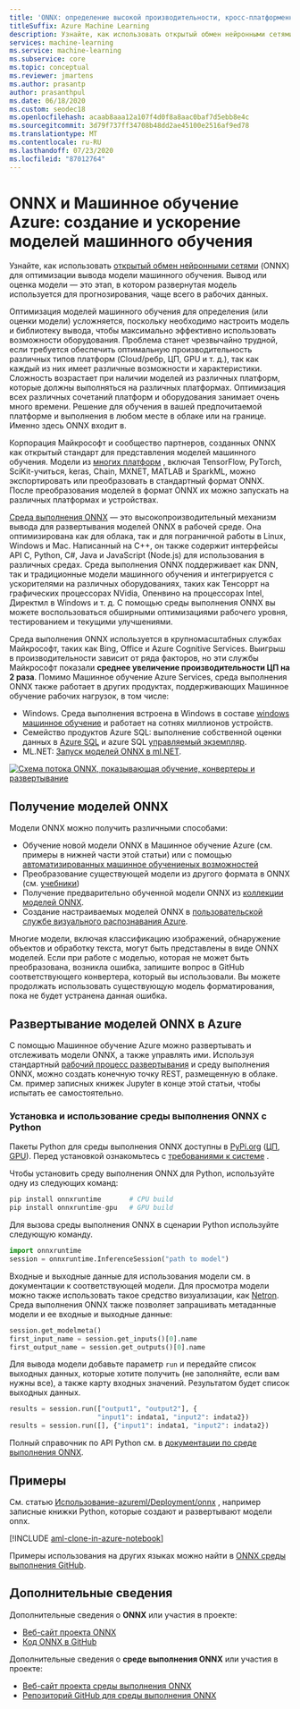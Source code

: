 ```yaml
---
title: 'ONNX: определение высокой производительности, кросс-платформенного вывода'
titleSuffix: Azure Machine Learning
description: Узнайте, как использовать открытый обмен нейронными сетями (ONNX) для оптимизации вывода модели машинного обучения.
services: machine-learning
ms.service: machine-learning
ms.subservice: core
ms.topic: conceptual
ms.reviewer: jmartens
ms.author: prasantp
author: prasanthpul
ms.date: 06/18/2020
ms.custom: seodec18
ms.openlocfilehash: acaab8aaa12a107f4d0f8a8aac0baf7d5ebb8e4c
ms.sourcegitcommit: 3d79f737ff34708b48dd2ae45100e2516af9ed78
ms.translationtype: MT
ms.contentlocale: ru-RU
ms.lasthandoff: 07/23/2020
ms.locfileid: "87012764"
---
```

# <a name="onnx-and-azure-machine-learning-create-and-accelerate-ml-models"></a>ONNX и Машинное обучение Azure: создание и ускорение моделей машинного обучения

Узнайте, как использовать [открытый обмен нейронными сетями](https://onnx.ai) (ONNX) для оптимизации вывода модели машинного обучения. Вывод или оценка модели — это этап, в котором развернутая модель используется для прогнозирования, чаще всего в рабочих данных. 

Оптимизация моделей машинного обучения для определения (или оценки модели) усложняется, поскольку необходимо настроить модель и библиотеку вывода, чтобы максимально эффективно использовать возможности оборудования. Проблема станет чрезвычайно трудной, если требуется обеспечить оптимальную производительность различных типов платформ (Cloud/ребр, ЦП, GPU и т. д.), так как каждый из них имеет различные возможности и характеристики. Сложность возрастает при наличии моделей из различных платформ, которые должны выполняться на различных платформах. Оптимизация всех различных сочетаний платформ и оборудования занимает очень много времени. Решение для обучения в вашей предпочитаемой платформе и выполнения в любом месте в облаке или на границе. Именно здесь ONNX входит в.

Корпорация Майкрософт и сообщество партнеров, созданных ONNX как открытый стандарт для представления моделей машинного обучения. Модели из [многих платформ](https://onnx.ai/supported-tools) , включая TensorFlow, PyTorch, SciKit-учиться, keras, Chain, MXNET, MATLAB и SparkML, можно экспортировать или преобразовать в стандартный формат ONNX. После преобразования моделей в формат ONNX их можно запускать на различных платформах и устройствах.

[Среда выполнения ONNX](https://onnxruntime.ai) — это высокопроизводительный механизм вывода для развертывания моделей ONNX в рабочей среде. Она оптимизирована как для облака, так и для пограничной работы в Linux, Windows и Mac. Написанный на C++, он также содержит интерфейсы API C, Python, C#, Java и JavaScript (Node.js) для использования в различных средах. Среда выполнения ONNX поддерживает как DNN, так и традиционные модели машинного обучения и интегрируется с ускорителями на различных оборудованиях, таких как Тенсоррт на графических процессорах NVidia, Опенвино на процессорах Intel, Директмл в Windows и т. д. С помощью среды выполнения ONNX вы можете воспользоваться обширными оптимизациями рабочего уровня, тестированием и текущими улучшениями.

Среда выполнения ONNX используется в крупномасштабных службах Майкрософт, таких как Bing, Office и Azure Cognitive Services. Выигрыш в производительности зависит от ряда факторов, но эти службы Майкрософт показали __среднее увеличение производительности ЦП на 2 раза__. Помимо Машинное обучение Azure Services, среда выполнения ONNX также работает в других продуктах, поддерживающих Машинное обучение рабочих нагрузок, в том числе:
+ Windows. Среда выполнения встроена в Windows в составе [windows машинное обучение](https://docs.microsoft.com/windows/ai/windows-ml/) и работает на сотнях миллионов устройств. 
+ Семейство продуктов Azure SQL: выполнение собственной оценки данных в [Azure SQL](https://docs.microsoft.com/azure/azure-sql-edge/onnx-overview) и azure SQL [управляемый экземпляр](https://docs.microsoft.com/azure/azure-sql/managed-instance/machine-learning-services-overview).
+ ML.NET: [Запуск моделей ONNX в ml.NET](https://docs.microsoft.com/dotnet/machine-learning/tutorials/object-detection-onnx).


[![Схема потока ONNX, показывающая обучение, конвертеры и развертывание](./media/concept-onnx/onnx.png)](././media/concept-onnx/onnx.png#lightbox)

## <a name="get-onnx-models"></a>Получение моделей ONNX

Модели ONNX можно получить различными способами:
+ Обучение новой модели ONNX в Машинное обучение Azure (см. примеры в нижней части этой статьи) или с помощью [автоматизированных машинное обучениеных возможностей](concept-automated-ml.md#automl--onnx)
+ Преобразование существующей модели из другого формата в ONNX (см. [учебники](https://github.com/onnx/tutorials)) 
+ Получение предварительно обученной модели ONNX из [коллекции моделей ONNX](https://github.com/onnx/models).
+ Создание настраиваемых моделей ONNX в [пользовательской службе визуального распознавания Azure](https://docs.microsoft.com/azure/cognitive-services/Custom-Vision-Service/). 

Многие модели, включая классификацию изображений, обнаружение объектов и обработку текста, могут быть представлены в виде ONNX моделей. Если при работе с моделью, которая не может быть преобразована, возникла ошибка, запишите вопрос в GitHub соответствующего конвертера, который вы использовали. Вы можете продолжать использовать существующую модель форматирования, пока не будет устранена данная ошибка.

## <a name="deploy-onnx-models-in-azure"></a>Развертывание моделей ONNX в Azure

С помощью Машинное обучение Azure можно развертывать и отслеживать модели ONNX, а также управлять ими. Используя стандартный [рабочий процесс развертывания](concept-model-management-and-deployment.md) и среду выполнения ONNX, можно создать конечную точку REST, размещенную в облаке. См. пример записных книжек Jupyter в конце этой статьи, чтобы испытать ее самостоятельно. 

### <a name="install-and-use-onnx-runtime-with-python"></a>Установка и использование среды выполнения ONNX с Python

Пакеты Python для среды выполнения ONNX доступны в [PyPi.org](https://pypi.org) ([ЦП](https://pypi.org/project/onnxruntime), [GPU](https://pypi.org/project/onnxruntime-gpu)). Перед установкой ознакомьтесь с [требованиями к системе](https://github.com/Microsoft/onnxruntime#system-requirements) . 

 Чтобы установить среду выполнения ONNX для Python, используйте одну из следующих команд: 
```python   
pip install onnxruntime       # CPU build
pip install onnxruntime-gpu   # GPU build
```

Для вызова среды выполнения ONNX в сценарии Python используйте следующую команду.    
```python
import onnxruntime
session = onnxruntime.InferenceSession("path to model")
```

Входные и выходные данные для использования модели см. в документации к соответствующей модели. Для просмотра модели можно также использовать такое средство визуализации, как [Netron](https://github.com/lutzroeder/Netron). Среда выполнения ONNX также позволяет запрашивать метаданные модели и ее входные и выходные данные:    
```python
session.get_modelmeta()
first_input_name = session.get_inputs()[0].name
first_output_name = session.get_outputs()[0].name
```

Для вывода модели добавьте параметр `run` и передайте список выходных данных, которые хотите получить (не заполняйте, если вам нужны все), а также карту входных значений. Результатом будет список выходных данных.  
```python
results = session.run(["output1", "output2"], {
                      "input1": indata1, "input2": indata2})
results = session.run([], {"input1": indata1, "input2": indata2})
```

Полный справочник по API Python см. в [документации по среде выполнения ONNX](https://aka.ms/onnxruntime-python).    

## <a name="examples"></a>Примеры
См. статью [Использование-azureml/Deployment/onnx](https://github.com/Azure/MachineLearningNotebooks/blob/master/how-to-use-azureml/deployment/onnx) , например записные книжки Python, которые создают и развертывают модели onnx.

[!INCLUDE [aml-clone-in-azure-notebook](../../includes/aml-clone-for-examples.md)]

Примеры использования на других языках можно найти в [ONNX среды выполнения GitHub](https://github.com/microsoft/onnxruntime/tree/master/samples).

## <a name="more-info"></a>Дополнительные сведения

Дополнительные сведения о **ONNX** или участия в проекте:
+ [Веб-сайт проекта ONNX](https://onnx.ai)
+ [Код ONNX в GitHub](https://github.com/onnx/onnx)

Дополнительные сведения о **среде выполнения ONNX** или участия в проекте:
+ [Веб-сайт проекта среды выполнения ONNX](https://onnxruntime.ai)
+ [Репозиторий GitHub для среды выполнения ONNX](https://github.com/Microsoft/onnxruntime)


